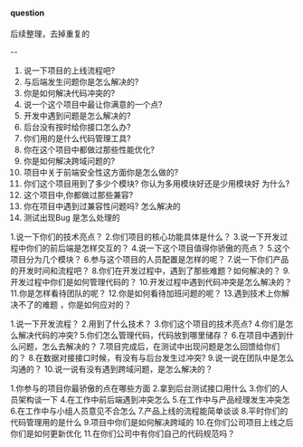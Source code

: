 #### question


后续整理，去掉重复的

--


1. 说一下项目的上线流程吧?
2. 与后端发生问题你是怎么解决的?
3. 你是如何解决代码冲突的?
4. 说一个这个项目中最让你满意的一个点?
5. 开发中遇到问题是怎么解决的?
6. 后台没有按时给你接口怎么办?
7. 你们用的是什么代码管理工具?
8. 你在这个项目中都做过那些性能优化?
9. 你是如何解决跨域问题的?
10. 项目中关于前端安全性这方面你是怎么做的?
11. 你们这个项目用到了多少个模块? 你认为多用模块好还是少用模块好  为什么?
12. 这个项目中,你都做过那些兼容?
13. 你在项目中遇到过兼容性问题吗? 怎么解决的 
14. 测试出现Bug 是怎么处理的 


1.说一下你们的技术亮点？
2.你们项目的核心功能具体是什么？
3.说一下开发过程中你们的前后端是怎样交互的？
4.说一下这个项目值得你骄傲的亮点？
5.这个项目分为几个模块？
6.参与这个项目的人员配置是怎样的呢？
7.说一下你们产品的开发时间和流程吧？
8.你们在开发过程中，遇到了那些难题？如何解决的？
9.开发过程中你们是如何管理代码的？
10.开发过程中遇到代码冲突是怎么解决的？
11.你是怎样看待团队的呢？
12.你是如何看待加班问题的呢？
13.遇到技术上你解决不了的难题 ，你是如何应对的？


1.说一下开发流程？
2.用到了什么技术？
3.你们这个项目的技术亮点?
4.你们是怎么解决代码的冲突?
5.你们怎么管理代码，代码放到哪里储存？
6.在项目中遇到什么问题，怎么去解决的？
7.项目完成后，在测试中出现问题是怎么回馈给你们的？
8.在数据对接接口时候，有没有与后台发生过冲突?
9.说一说在团队中是怎么沟通的？
10.说一说有没有遇到跨域问题，是怎么解决的？


1.你参与的项目你最骄傲的点在哪些方面
2.拿到后台测试接口用什么
3.你们的人员架构谈一下
4.在工作中前后端遇到冲突怎么
5.在工作中与产品经理发生冲突怎
6.在工作中与小组人员意见不合怎么
7.产品上线的流程能简单谈谈
8.平时你们的代码管理用的是什么
9.项目中你们是如何解决跨域的
10.在你们公司项目上线之后你们是如何更新优化
11.在你们公司中有你们自己的代码规范吗？